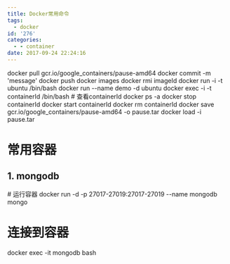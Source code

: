 ```yaml
---
title: Docker常用命令
tags:
  - docker
id: '276'
categories:
  - - container
date: 2017-09-24 22:24:16
---
```


docker pull gcr.io/google\_containers/pause-amd64 docker commit -m 'message' docker push docker images docker rmi imageId docker run -i -t ubuntu /bin/bash docker run --name demo -d ubuntu docker exec -i -t containerId /bin/bash # 查看containerId docker ps -a docker stop containerId docker start containerId docker rm containerId docker save gcr.io/google\_containers/pause-amd64 -o pause.tar docker load -i pause.tar

# 常用容器

## 1\. mongodb

\# 运行容器
docker run -d -p 27017-27019:27017-27019 --name mongodb mongo
# 连接到容器
docker exec -it mongodb bash